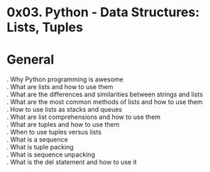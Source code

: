 # 0x03. Python - Data Structures: Lists, Tuples  
  
  # General
. Why Python programming is awesome  
. What are lists and how to use them  
. What are the differences and similarities between strings and lists   
. What are the most common methods of lists and how to use them  
. How to use lists as stacks and queues  
. What are list comprehensions and how to use them  
. What are tuples and how to use them  
. When to use tuples versus lists  
. What is a sequence  
. What is tuple packing  
. What is sequence unpacking  
. What is the del statement and how to use it  
